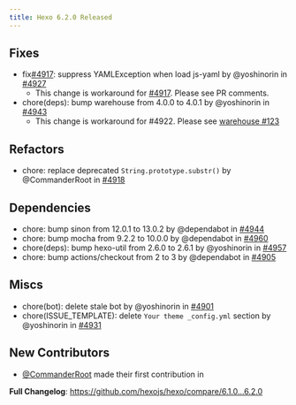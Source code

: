 ```yaml
---
title: Hexo 6.2.0 Released
---
```


## Fixes

* fix[#4917](https://github.com/hexojs/hexo): suppress YAMLException when load js-yaml by @yoshinorin in [#4927](https://github.com/hexojs/hexo/pull/4927)
    * This change is workaround for [#4917](https://github.com/hexojs/hexo). Please see PR comments.
* chore(deps): bump warehouse from 4.0.0 to 4.0.1 by @yoshinorin in [#4943](https://github.com/hexojs/hexo/pull/4943)
    * This change is workaround for  #4922. Please see [warehouse #123](https://github.com/hexojs/warehouse/pull/123)

## Refactors

* chore: replace deprecated `String.prototype.substr()` by @CommanderRoot in [#4918](https://github.com/hexojs/hexo/pull/4918)

## Dependencies

* chore: bump sinon from 12.0.1 to 13.0.2 by @dependabot in [#4944](https://github.com/hexojs/hexo/pull/4944)
* chore: bump mocha from 9.2.2 to 10.0.0 by @dependabot in [#4960](https://github.com/hexojs/hexo/pull/4960)
* chore(deps): bump hexo-util from 2.6.0 to 2.6.1 by @yoshinorin in [#4957](https://github.com/hexojs/hexo/pull/4957)
* chore: bump actions/checkout from 2 to 3 by @dependabot in [#4905](https://github.com/hexojs/hexo/pull/4905)

## Miscs

* chore(bot): delete stale bot by @yoshinorin in [#4901](https://github.com/hexojs/hexo/pull/4901)
* chore(ISSUE_TEMPLATE): delete `Your theme _config.yml` section by @yoshinorin in [#4931](https://github.com/hexojs/hexo/pull/4931)

## New Contributors

* [@CommanderRoot] made their first contribution in [](https://github.com/hexojs/hexo/pull/4918)

[@CommanderRoot]: https://github.com/CommanderRoot
[@yoshinorin]: https://github.com/yoshinorin

**Full Changelog**: https://github.com/hexojs/hexo/compare/6.1.0...6.2.0